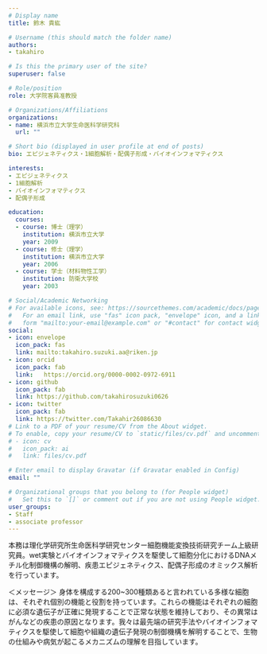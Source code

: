 ```yaml
---
# Display name
title: 鈴木 貴紘

# Username (this should match the folder name)
authors:
- takahiro

# Is this the primary user of the site?
superuser: false

# Role/position
role: 大学院客員准教授

# Organizations/Affiliations
organizations:
- name: 横浜市立大学生命医科学研究科
  url: ""

# Short bio (displayed in user profile at end of posts)
bio: エピジェネティクス・1細胞解析・配偶子形成・バイオインフォマティクス

interests:
- エピジェネティクス
- 1細胞解析
- バイオインフォマティクス
- 配偶子形成

education:
  courses:
  - course: 博士（理学）
    institution: 横浜市立大学
    year: 2009
  - course: 修士（理学）
    institution: 横浜市立大学
    year: 2006
  - course: 学士（材料物性工学）
    institution: 防衛大学校
    year: 2003

# Social/Academic Networking
# For available icons, see: https://sourcethemes.com/academic/docs/page-builder/#icons
#   For an email link, use "fas" icon pack, "envelope" icon, and a link in the
#   form "mailto:your-email@example.com" or "#contact" for contact widget.
social:
- icon: envelope
  icon_pack: fas
  link: mailto:takahiro.suzuki.aa@riken.jp 
- icon: orcid
  icon_pack: fab
  link:   https://orcid.org/0000-0002-0972-6911
- icon: github
  icon_pack: fab
  link: https://github.com/takahirosuzuki0626
- icon: twitter
  icon_pack: fab
  link: https://twitter.com/Takahir26086630
# Link to a PDF of your resume/CV from the About widget.
# To enable, copy your resume/CV to `static/files/cv.pdf` and uncomment the lines below.
# - icon: cv
#   icon_pack: ai
#   link: files/cv.pdf

# Enter email to display Gravatar (if Gravatar enabled in Config)
email: ""

# Organizational groups that you belong to (for People widget)
#   Set this to `[]` or comment out if you are not using People widget.
user_groups:
- Staff
- associate professor
---
```


本務は理化学研究所生命医科学研究センター細胞機能変換技術研究チーム上級研究員。wet実験とバイオインフォマティクスを駆使して細胞分化におけるDNAメチル化制御機構の解明、疾患エピジェネティクス、配偶子形成のオミックス解析を行っています。

＜メッセージ＞
身体を構成する200~300種類あると言われている多様な細胞は、それぞれ個別の機能と役割を持っています。これらの機能はそれぞれの細胞に必須な遺伝子が正確に発現することで正常な状態を維持しており、その異常はがんなどの疾患の原因となります。我々は最先端の研究手法やバイオインフォマティクスを駆使して細胞や組織の遺伝子発現の制御機構を解明することで、生物の仕組みや病気が起こるメカニズムの理解を目指しています。 
